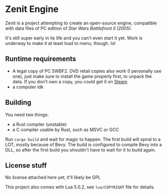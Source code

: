 # Zenit Engine
Zenit is a project attempting to create an open-source engine, compatible with data files of PC edition of *Star Wars Battlefront II (2005)*.

It's still super early in its life and you can't even start it yet. Work is underway to make it at least load to menu, though. lol

## Runtime requirements
 * A legal copy of PC SWBF2.
   DVD retail copies also work (I personally use one), just make sure to install the game properly first, to unpack the data.
   If you don't own a copy, you could get it on [Steam](https://store.steampowered.com/app/6060/Star_Wars_Battlefront_2_Classic_2005/)
 * a computer idk

## Building
You need two things:
 * a Rust compiler (unstable)
 * a C compiler usable by Rust, such as MSVC or GCC

Run `cargo build` and wait for magic to happen. The first build will spiral to a LOT, mostly because of Bevy. The build is configured to compile Bevy into a DLL, so after the first build you shouldn't have to wait for it to build again.

## License stuff
No license attached here yet; it'll likely be GPL

This project also comes with Lua 5.0.2, see `lua/COPYRIGHT` file for details.

